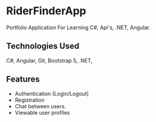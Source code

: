 # RiderFinderApp
Portfolio Application For Learning C#, Api's, .NET, Angular.

## Technologies Used

C#, Angular, Git, Bootstrap 5, .NET, 

## Features

- Authentication (Login/Logout)
- Registration 
- Chat between users.
- Viewable user profiles
